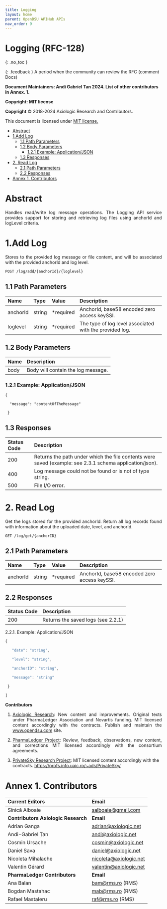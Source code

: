 ```yaml
---
title: Logging 
layout: home
parent: OpenDSU APIHub APIs
nav_order: 9
---
```




# **Logging (RFC-128)**
{: .no_toc }

{: .feedback }
A period when the community can review the RFC (comment Docs)

**Document Maintainers: Andi Gabriel Tan 2024. List of other contributors in Annex. 1.**

**Copyright: MIT license**

 **Copyright** © 2018-2024 Axiologic Research and Contributors.

This document is licensed under [MIT license.](https://en.wikipedia.org/wiki/MIT_License)


<!-- TOC -->

* [Abstract](#abstract)
* [1.Add Log](#1add-log)
  * [1.1 Path Parameters](#11-path-parameters)
  * [1.2 Body Parameters](#12-body-parameters)
    * [1.2.1 Example: Application/JSON](#121-example-applicationjson)
  * [1.3 Responses](#13-responses)
* [2. Read Log](#2-read-log)
  * [2.1 Path Parameters](#21-path-parameters)
  * [2.2 Responses](#22-responses)
* [Annex 1. Contributors](#annex-1-contributors)
<!-- TOC -->






# Abstract

<p style='text-align: justify;'>Handles read/write log message operations. The Logging API service provides support for storing and retrieving log files using anchorId and logLevel criteria.</p>


# 1.Add Log

<p style='text-align: justify;'>Stores to the provided log message or file content, and will be associated with the provided anchorId and log level.</p>
	

    POST /log/add/{anchorId}/{loglevel}


## 1.1 Path Parameters


| **Name** | **Type** | **Value** | **Description**                                         |
|:---------|:---------|:----------|:--------------------------------------------------------|
| anchorId | string   | *required | AnchorId, base58 encoded zero access keySSI.            |
| loglevel | string   | *required | The type of log level associated with the provided log. |




## 1.2 Body Parameters

| Name | Description                        |
|:-----|:-----------------------------------|
| body | Body will contain the log message. |



### 1.2.1 Example: Application/JSON

    {

      "message": "contentOfTheMessage"

     }




## 1.3 Responses


| **Status Code** | **Description**                                                                                           |
|:----------------|:----------------------------------------------------------------------------------------------------------|
| 200             | Returns the path under which the file contents were saved (example:  see  2.3.1 schema application/json). |
| 400             | Log message could not be found or is not of type string.                                                  |
| 500             | File I/O error.                                                                                           |



# 2. Read Log

<p style='text-align: justify;'>Get the logs stored for the provided anchorId. Return all log records found with information about the uploaded date, level, and anchorId.</p>
	

    GET /log/get/{anchorID}

## 2.1 Path Parameters


| **Name** | **Type** | **Value** | **Description**                                         |
|:---------|:---------|:----------|:--------------------------------------------------------|
| anchorId | string   | *required | AnchorId, base58 encoded zero access keySSI.            |



## 2.2 Responses


| **Status Code** | **Description**                    |
|:----------------|:-----------------------------------|
| 200             | Returns the saved logs (see 2.2.1) |

2.2.1. Example: Application/JSON

  ```js 
  {

     "date": "string",

     "level": "string",

     "anchorID": "string",

     "message": "string"

   }

  ]
  
```


**Contributors**


1. <p style='text-align: justify;'><a href="www.axiologic.net">Axiologic Research</a>: New content and improvements. Original texts under PharmaLedger Association and Novartis funding. MIT licensed content accordingly with the contracts. Publish and maintain the <a href="www.opendsu.com">www.opendsu.com</a> site.

2. <p style='text-align: justify;'><a href="www.pharmaledger.eu">PharmaLedger Project</a>: Review, feedback, observations, new content, and corrections MIT licensed accordingly with the consortium agreements.

3. <a href="www.privatesky.xyz">PrivateSky Research Project</a>: MIT licensed content accordingly with the contracts. https://profs.info.uaic.ro/~ads/PrivateSky/




# Annex 1. Contributors

| **Current Editors**                  | **Email**                                                                         |
|:-------------------------------------|:----------------------------------------------------------------------------------|
| Sînică Alboaie                       | salboaie@gmail.com                                                                |
| **Contributors Axiologic Research**  | **Email**                                                                         |
| Adrian Ganga                         | adrian@axiologic.net                                                              |
| Andi-Gabriel Țan                     | andi@axiologic.net                                                                |
| Cosmin Ursache                       | cosmin@axiologic.net                                                              |
| Daniel Sava                          | daniel@axiologic.net                                                              |
| Nicoleta Mihalache                   | nicoleta@axiologic.net                                                            |
| Valentin Gérard                      | valentin@axiologic.net                                                            |
| **PharmaLedger Contributors**        | **Email**                                                                         |
| Ana Balan                            | bam@rms.ro (RMS)                                                                  |
| Bogdan Mastahac                      | mab@rms.ro (RMS)                                                                  |
| Rafael Mastaleru                     | raf@rms.ro (RMS)                                                                  |
